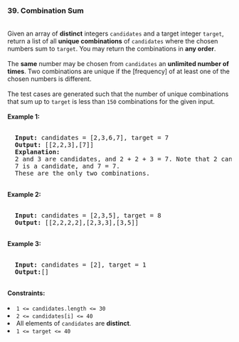 <h3>39. Combination Sum</h3>
<br>
Given an array of <strong>distinct</strong> integers <code>candidates</code> and a target integer <code>target</code>, return a list of all <strong>unique combinations</strong> of 
<code>candidates</code> where the chosen numbers sum to <code>target</code>. You may return the combinations in <strong>any order</strong>.<br>
<br>
The <strong>same</strong> number may be chosen from <code>candidates</code> an <strong>unlimited number of times</strong>. Two combinations are unique if the [frequency]
of at least one of the chosen numbers is different.<br>
<br>
The test cases are generated such that the number of unique combinations that sum up to <code>target</code> is less than <code>150</code> combinations for the given input.<br>
<br>
<b>Example 1:</b><br>
<br>
<pre>
  <strong>Input:</strong> candidates = [2,3,6,7], target = 7
  <strong>Output:</strong> [[2,2,3],[7]]
  <strong>Explanation:</strong>
  2 and 3 are candidates, and 2 + 2 + 3 = 7. Note that 2 can be used multiple times.
  7 is a candidate, and 7 = 7.
  These are the only two combinations.
</pre>
<br>
<b>Example 2:</b><br>
<br>
<pre>
  <strong>Input:</strong> candidates = [2,3,5], target = 8
  <strong>Output:</strong> [[2,2,2,2],[2,3,3],[3,5]]
</pre>
<br>
<b>Example 3:</b><br>
<br>
<pre>
  <strong>Input:</strong> candidates = [2], target = 1
  <strong>Output:</strong>[]
</pre>
<br>
<b>Constraints:</b><br>
<br>
<li><code>1 <= candidates.length <= 30</code></li>
<li><code>2 <= candidates[i] <= 40</code></li>
<li>All elements of <code>candidates</code> are <strong>distinct</strong>.</li>
<li><code>1 <= target <= 40</code></li>
